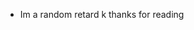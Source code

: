 - Im a random retard k thanks for reading

<!---
Yawnicore/Yawnicore is a ✨ special ✨ repository because its `README.md` (this file) appears on your GitHub profile.
You can click the Preview link to take a look at your changes.
--->
